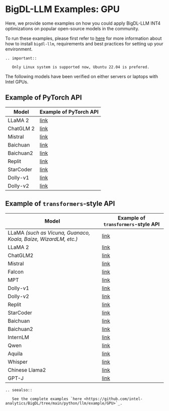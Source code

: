 # BigDL-LLM Examples: GPU

Here, we provide some examples on how you could apply BigDL-LLM INT4 optimizations on popular open-source models in the community.

To run these examples, please first refer to [here](./install_gpu.html) for more information about how to install ``bigdl-llm``, requirements and best practices for setting up your environment.

```eval_rst
.. important::

   Only Linux system is supported now, Ubuntu 22.04 is prefered.
```

The following models have been verified on either servers or laptops with Intel GPUs.

## Example of PyTorch API

| Model      | Example of PyTorch API                                |
|------------|-------------------------------------------------------|
| LLaMA 2    | [link](https://github.com/intel-analytics/BigDL/tree/main/python/llm/example/GPU/PyTorch-Models/Model/llama2)    |
| ChatGLM 2  | [link](https://github.com/intel-analytics/BigDL/tree/main/python/llm/example/GPU/PyTorch-Models/Model/chatglm2)  |
| Mistral    | [link](https://github.com/intel-analytics/BigDL/tree/main/python/llm/example/GPU/PyTorch-Models/Model/mistral)   |
| Baichuan   | [link](https://github.com/intel-analytics/BigDL/tree/main/python/llm/example/GPU/PyTorch-Models/Model/baichuan)  |
| Baichuan2  | [link](https://github.com/intel-analytics/BigDL/tree/main/python/llm/example/GPU/PyTorch-Models/Model/baichuan2) |
| Replit     | [link](https://github.com/intel-analytics/BigDL/tree/main/python/llm/example/GPU/PyTorch-Models/Model/replit)    |
| StarCoder  | [link](https://github.com/intel-analytics/BigDL/tree/main/python/llm/example/GPU/PyTorch-Models/Model/starcoder) |
| Dolly-v1   | [link](https://github.com/intel-analytics/BigDL/tree/main/python/llm/example/GPU/PyTorch-Models/Model/dolly-v1)  |
| Dolly-v2   | [link](https://github.com/intel-analytics/BigDL/tree/main/python/llm/example/GPU/PyTorch-Models/Model/dolly-v2)  |


## Example of `transformers`-style API
| Model      | Example of `transformers`-style API                   |
|------------|-------------------------------------------------------|
| LLaMA *(such as Vicuna, Guanaco, Koala, Baize, WizardLM, etc.)* |[link](https://github.com/intel-analytics/BigDL/tree/main/python/llm/example/GPU/HF-Transformers-AutoModels/Model/vicuna)|
| LLaMA 2    | [link](https://github.com/intel-analytics/BigDL/tree/main/python/llm/example/GPU/HF-Transformers-AutoModels/Model/llama2) |
| ChatGLM2   | [link](https://github.com/intel-analytics/BigDL/tree/main/python/llm/example/GPU/HF-Transformers-AutoModels/Model/chatglm2)   |
| Mistral    | [link](https://github.com/intel-analytics/BigDL/tree/main/python/llm/example/GPU/HF-Transformers-AutoModels/Model/mistral)    |
| Falcon     | [link](https://github.com/intel-analytics/BigDL/tree/main/python/llm/example/GPU/HF-Transformers-AutoModels/Model/falcon)     |
| MPT        | [link](https://github.com/intel-analytics/BigDL/tree/main/python/llm/example/CPU/HF-Transformers-AutoModels/Model/mpt)        |
| Dolly-v1   | [link](https://github.com/intel-analytics/BigDL/tree/main/python/llm/example/CPU/HF-Transformers-AutoModels/Model/dolly_v1)   | 
| Dolly-v2   | [link](https://github.com/intel-analytics/BigDL/tree/main/python/llm/example/CPU/HF-Transformers-AutoModels/Model/dolly_v2)   | 
| Replit     | [link](https://github.com/intel-analytics/BigDL/tree/main/python/llm/example/CPU/HF-Transformers-AutoModels/Model/replit)     |
| StarCoder  | [link](https://github.com/intel-analytics/BigDL/tree/main/python/llm/example/GPU/HF-Transformers-AutoModels/Model/starcoder)  | 
| Baichuan   | [link](https://github.com/intel-analytics/BigDL/tree/main/python/llm/example/CPU/HF-Transformers-AutoModels/Model/baichuan)   |
| Baichuan2  | [link](https://github.com/intel-analytics/BigDL/tree/main/python/llm/example/GPU/HF-Transformers-AutoModels/Model/baichuan2)  |
| InternLM   | [link](https://github.com/intel-analytics/BigDL/tree/main/python/llm/example/GPU/HF-Transformers-AutoModels/Model/internlm)   |
| Qwen       | [link](https://github.com/intel-analytics/BigDL/tree/main/python/llm/example/GPU/HF-Transformers-AutoModels/Model/qwen)       |
| Aquila     | [link](https://github.com/intel-analytics/BigDL/tree/main/python/llm/example/GPU/HF-Transformers-AutoModels/Model/aquila)     |
| Whisper    | [link](https://github.com/intel-analytics/BigDL/tree/main/python/llm/example/GPU/HF-Transformers-AutoModels/Model/whisper)    |
| Chinese Llama2	    | [link](https://github.com/intel-analytics/BigDL/tree/main/python/llm/example/GPU/HF-Transformers-AutoModels/Model/chinese-llama2)    |
| GPT-J    | [link](https://github.com/intel-analytics/BigDL/tree/main/python/llm/example/GPU/HF-Transformers-AutoModels/Model/gpt-j)    |


```eval_rst
.. seealso::

   See the complete examples `here <https://github.com/intel-analytics/BigDL/tree/main/python/llm/example/GPU>`_.
```
